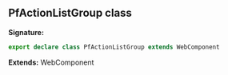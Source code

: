 ## PfActionListGroup class

**Signature:**

```typescript
export declare class PfActionListGroup extends WebComponent 
```
**Extends:** WebComponent

